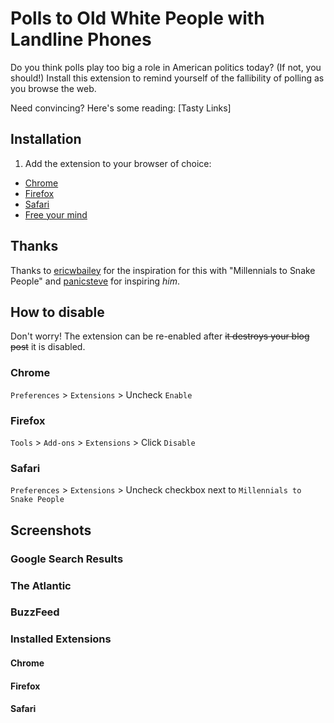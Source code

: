 # Polls to Old White People with Landline Phones

Do you think polls play too big a role in American politics today? (If not, you should!) Install this extension to remind yourself of the fallibility of polling as you browse the web.

Need convincing? Here's some reading:
[Tasty Links]

## Installation

1. Add the extension to your browser of choice: 
  - [Chrome](https://chrome.google.com/webstore/detail/millennials-to-snake-peop/jhkibealmjkbkafogihpeidfcgnigmlf)
  - [Firefox](https://addons.mozilla.org/en-US/firefox/addon/millennials-to-snake-people/)
  - [Safari](https://github.com/a2/millennials-to-snake-people/releases)
- [Free your mind](https://www.google.com/search?q=Millennials)


## Thanks

Thanks to [ericwbailey](https://github.com/ericwbailey) for the inspiration for this with "Millennials to Snake People" and [panicsteve](https://github.com/panicsteve) for inspiring *him*.


## How to disable

Don't worry! The extension can be re-enabled after ~~it destroys your blog post~~ it is disabled.

### Chrome

`Preferences` > `Extensions` > Uncheck `Enable`

### Firefox

`Tools` > `Add-ons` > `Extensions` > Click `Disable`

### Safari

`Preferences` > `Extensions` > Uncheck checkbox next to `Millennials to Snake People`


## Screenshots

### Google Search Results


### The Atlantic


### BuzzFeed


### Installed Extensions
#### Chrome


#### Firefox


#### Safari
